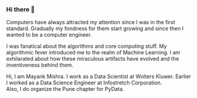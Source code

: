 ### Hi there 👋

<!--
**mayankskb/mayankskb** is a ✨ _special_ ✨ repository because its `README.md` (this file) appears on your GitHub profile.



- 🔭 I’m currently working on ...
- 🌱 I’m currently learning ...
- 👯 I’m looking to collaborate on ...
- 🤔 I’m looking for help with ...
- 💬 Ask me about ...
- 📫 How to reach me: ...
- 😄 Pronouns: ...
- ⚡ Fun fact: ...
-->
Computers have always attracted my attention since I was in the first standard. Gradually my fondness for them start growing and since then I wanted to be a computer engineer.    
    
I was fanatical about the algorithms and core computing stuff. My algorithmic fever introduced me to the realm of Machine Learning. I am exhilarated about how these miraculous artifacts have evolved and the inventiveness behind them.    
    
Hi, I am Mayank Mishra. I work as a Data Scientist at Wolters Kluwer. Earlier I worked as a Data Science Engineer at Infostretch Corporation.    
Also, I do organize the Pune chapter for PyData.    
